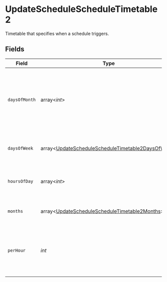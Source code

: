 # UpdateScheduleScheduleTimetable2

Timetable that specifies when a schedule triggers.


## Fields

| Field                                                                                                                      | Type                                                                                                                       | Required                                                                                                                   | Description                                                                                                                |
| -------------------------------------------------------------------------------------------------------------------------- | -------------------------------------------------------------------------------------------------------------------------- | -------------------------------------------------------------------------------------------------------------------------- | -------------------------------------------------------------------------------------------------------------------------- |
| `daysOfMonth`                                                                                                              | array<*int*>                                                                                                               | :heavy_check_mark:                                                                                                         | Days in a month in which the schedule triggers. This is mutually exclusive with days in a week.                            |
| `daysOfWeek`                                                                                                               | array<[UpdateScheduleScheduleTimetable2DaysOfWeek](../../models/operations/UpdateScheduleScheduleTimetable2DaysOfWeek.md)> | :heavy_minus_sign:                                                                                                         | Days in a week in which the schedule triggers.                                                                             |
| `hoursOfDay`                                                                                                               | array<*int*>                                                                                                               | :heavy_check_mark:                                                                                                         | Hours in a day in which the schedule triggers.                                                                             |
| `months`                                                                                                                   | array<[UpdateScheduleScheduleTimetable2Months](../../models/operations/UpdateScheduleScheduleTimetable2Months.md)>         | :heavy_minus_sign:                                                                                                         | Months in which the schedule triggers.                                                                                     |
| `perHour`                                                                                                                  | *int*                                                                                                                      | :heavy_check_mark:                                                                                                         | Number of times a schedule triggers per hour, value must be between 1 and 60                                               |